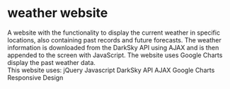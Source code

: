 # weather website
A website with the functionality to display the current weather in specific locations, also containing past records and future forecasts. 
The weather information is downloaded from the DarkSky API using AJAX and is then appended to the screen with JavaScript.
The website uses Google Charts display the past weather data.  
This website uses:
jQuery
Javascript
DarkSky API 
AJAX
Google Charts
Responsive Design
